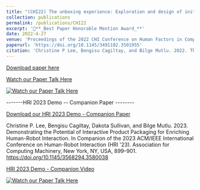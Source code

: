 ```yaml
---
title: "(CHI22) The unboxing experience: Exploration and design of initial interactions between children and social robots"
collection: publications
permalink: /publications/CHI22
excerpt: '🏅**_Best Paper Honorable Mention Award_**'
date: 2022-4-27
venue: 'Proceedings of the 2022 CHI Conference on Human Factors in Computing Systems'
paperurl: 'https://doi.org/10.1145/3491102.3501955'
citation: 'Christine P Lee, Bengisu Cagiltay, and Bilge Mutlu. 2022. The Unboxing Experience: Exploration and Design of Initial Interactions Between Children and Social Robots. In Proceedings of the 2022 CHI Conference on Human Factors in Computing Systems (CHI 22). Association for Computing Machinery, New York, NY, USA, Article 151, 1–14.'
---
```


[Download paper here](https://www.researchgate.net/profile/Christine-Lee-72/publication/358689687_The_Unboxing_Experience_Exploration_and_Design_of_Initial_Interactions_Between_Children_and_Social_Robots/links/6213c5d86c472329dcfb82d4/The-Unboxing-Experience-Exploration-and-Design-of-Initial-Interactions-Between-Children-and-Social-Robots.pdf)

[Watch our Paper Talk Here](https://youtu.be/1LMYwqfzD84)

[![Watch our Paper Talk Here](https://img.youtube.com/vi/1LMYwqfzD84/0.jpg)](https://youtu.be/1LMYwqfzD84)


-------HRI 2023 Demo -- Companion Paper --------

[Download our HRI 2023 Demo - Companion Paper](https://bengisucagiltay.github.io/files/HRI23-Unboxing-Demo.pdf)


Christine P. Lee, Bengisu Cagiltay, Dakota Sullivan, and Bilge Mutlu. 2023. Demonstrating the Potential of Interactive Product Packaging for Enriching Human-Robot Interaction. In Companion of the 2023 ACM/IEEE International Conference on Human-Robot Interaction (HRI '23). Association for Computing Machinery, New York, NY, USA, 899–901. https://doi.org/10.1145/3568294.3580038

[HRI 2023 Demo - Companion Video](https://www.youtube.com/watch?v=CJCNpDZGOIM)

[![Watch our Paper Talk Here](https://img.youtube.com/vi/CJCNpDZGOIM/default.jpg)](https://youtu.be/1LMYwqfzD84)
